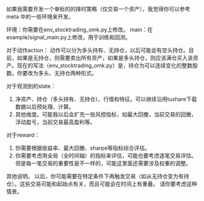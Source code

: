
如果我需要开发一个单标的的择时策略（仅交易一个资产），我觉得你可以参考 meta 中的一些环境来开发。

环境：你需要在env_stocktrading_omk.py上修改。
main：在 example/signal_main.py上修改，用于训练和回测。

对于动作action：
动作可以分为多头持有、无持仓，以后可能会有空头持仓。目前，如果是无持仓，则需要卖出所有资产，如果是多头持仓，则应该满仓买入该资产。现在的写法（env_stocktrading_omk.py）是，持仓为可以连续变化的整数股数。你要改为多头、无持仓两种形式。

对于观测到的state：
1. 净资产、持仓（多头持有、无持仓）、行情和特征。可以继续沿用tushare下载数据以后预处理、计算。
2. 其他维度。可能我以后会扩充一些风控指标，如最大回撤，当前交易的回撤，浮动盈亏，当前交易最高盈利等。

对于reward：
1. 你需要根据收益率、最大回撤、sharpe等指标综合评估。
2. 你需要考虑用全局（全时间轴）的指标来评估，可能也要考虑逐笔交易评估。但是每一笔交易的重要性是不一样的，可能这里面还需要涉及权重的调整。


其他说明。
以后，你可能需要在特定条件下再触发交易（如从无持仓变为有持仓）。这些交易可能和起始点有关，而且可能会在时间上有重叠。
请你要考虑这种情景。

